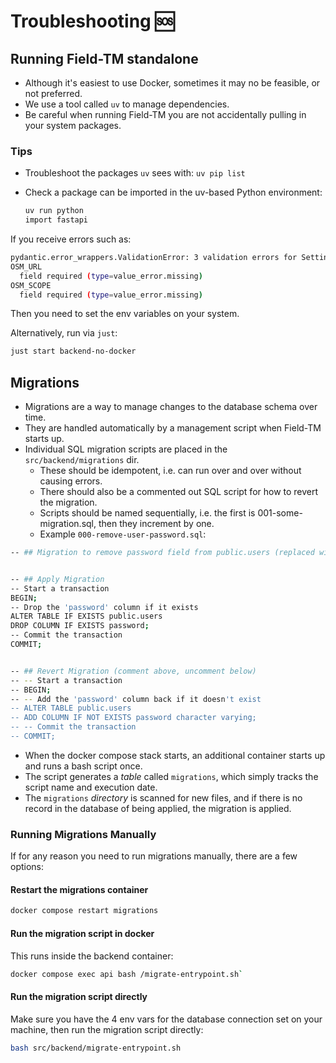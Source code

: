 # Troubleshooting 🆘

## Running Field-TM standalone

- Although it's easiest to use Docker, sometimes it may no be feasible, or
  not preferred.
- We use a tool called `uv` to manage dependencies.
- Be careful when running Field-TM you are not accidentally pulling in your
  system packages.

### Tips

- Troubleshoot the packages `uv` sees with:
  `uv pip list`
- Check a package can be imported in the uv-based Python environment:

  ```bash
  uv run python
  import fastapi
  ```

If you receive errors such as:

```bash
pydantic.error_wrappers.ValidationError: 3 validation errors for Settings
OSM_URL
  field required (type=value_error.missing)
OSM_SCOPE
  field required (type=value_error.missing)
```

Then you need to set the env variables on your system.

Alternatively, run via `just`:

```bash
just start backend-no-docker
```

## Migrations

- Migrations are a way to manage changes to the database schema over time.
- They are handled automatically by a management script when Field-TM starts up.
- Individual SQL migration scripts are placed in the `src/backend/migrations` dir.
  - These should be idempotent, i.e. can run over and over without causing errors.
  - There should also be a commented out SQL script for how to revert the migration.
  - Scripts should be named sequentially,
    i.e. the first is 001-some-migration.sql,
    then they increment by one.
  - Example `000-remove-user-password.sql`:

```bash
-- ## Migration to remove password field from public.users (replaced with OSM OAuth)


-- ## Apply Migration
-- Start a transaction
BEGIN;
-- Drop the 'password' column if it exists
ALTER TABLE IF EXISTS public.users
DROP COLUMN IF EXISTS password;
-- Commit the transaction
COMMIT;


-- ## Revert Migration (comment above, uncomment below)
-- -- Start a transaction
-- BEGIN;
-- -- Add the 'password' column back if it doesn't exist
-- ALTER TABLE public.users
-- ADD COLUMN IF NOT EXISTS password character varying;
-- -- Commit the transaction
-- COMMIT;
```

- When the docker compose stack starts,
  an additional container starts up and runs a bash script once.
- The script generates a _table_ called `migrations`,
  which simply tracks the script name and execution date.
- The `migrations` _directory_ is scanned for new files,
  and if there is no record in the database of being applied,
  the migration is applied.

### Running Migrations Manually

If for any reason you need to run migrations manually,
there are a few options:

#### Restart the migrations container

```bash
docker compose restart migrations
```

#### Run the migration script in docker

This runs inside the backend container:

```bash
docker compose exec api bash /migrate-entrypoint.sh`
```

#### Run the migration script directly

Make sure you have the 4 env vars for the database
connection set on your machine,
then run the migration script directly:

```bash
bash src/backend/migrate-entrypoint.sh
```
